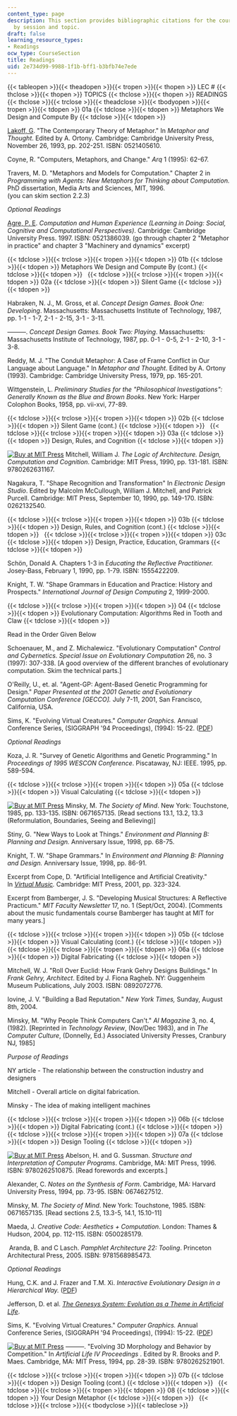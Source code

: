 ```yaml
---
content_type: page
description: This section provides bibliographic citations for the course, organized
  by session and topic.
draft: false
learning_resource_types:
- Readings
ocw_type: CourseSection
title: Readings
uid: 2e734d99-9988-1f1b-bff1-b3bfb74e7ede
---
```

{{< tableopen >}}{{< theadopen >}}{{< tropen >}}{{< thopen >}}
LEC #
{{< thclose >}}{{< thopen >}}
TOPICS
{{< thclose >}}{{< thopen >}}
READINGS
{{< thclose >}}{{< trclose >}}{{< theadclose >}}{{< tbodyopen >}}{{< tropen >}}{{< tdopen >}}
01a
{{< tdclose >}}{{< tdopen >}}
Metaphors We Design and Compute By
{{< tdclose >}}{{< tdopen >}}

[Lakoff, G](http://www.linguistics.berkeley.edu/lingdept/Current/people/facpages/lakoffg.html). "The Contemporary Theory of Metaphor." In *Metaphor and Thought*. Edited by A. Ortony. Cambridge: Cambridge University Press, November 26, 1993, pp. 202-251. ISBN: 0521405610.

Coyne, R. "Computers, Metaphors, and Change." *Arq* 1 (1995): 62-67.

Travers, M. D. "Metaphors and Models for Computation." Chapter 2 in *Programming with Agents: New Metaphors for Thinking about Computation.* PhD dissertation, Media Arts and Sciences, MIT, 1996.   
(you can skim section 2.2.3)

*Optional Readings*

[Agre, P. E](http://polaris.gseis.ucla.edu/pagre/). *Computation and Human Experience (Learning in Doing: Social, Cognitive and Computational Perspectives)*. Cambridge: Cambridge University Press. 1997. ISBN: 0521386039. (go through chapter 2 "Metaphor in practice" and chapter 3 "Machinery and dynamics" excerpt)

{{< tdclose >}}{{< trclose >}}{{< tropen >}}{{< tdopen >}}
01b
{{< tdclose >}}{{< tdopen >}}
Metaphors We Design and Compute By (cont.)
{{< tdclose >}}{{< tdopen >}}
 
{{< tdclose >}}{{< trclose >}}{{< tropen >}}{{< tdopen >}}
02a
{{< tdclose >}}{{< tdopen >}}
Silent Game
{{< tdclose >}}{{< tdopen >}}

Habraken, N. J., M. Gross, et al. *Concept Design Games. Book One: Developing*. Massachusetts: Massachusetts Institute of Technology, 1987, pp. 1-1 - 1-7, 2-1 - 2-15, 3-1 - 3-11.

———. *Concept Design Games. Book Two: Playing*. Massachusetts: Massachusetts Institute of Technology, 1987, pp. 0-1 - 0-5, 2-1 - 2-10, 3-1 - 3-8.

Reddy, M. J. "The Conduit Metaphor: A Case of Frame Conflict in Our Language about Language." In *Metaphor and Thought*. Edited by A. Ortony (1993). Cambridge: Cambridge University Press, 1979, pp. 165-201.

Wittgenstein, L. *Preliminary Studies for the "Philosophical Investigations": Generally Known as the Blue and Brown Books*. New York: Harper Colophon Books, 1958, pp. vii-xvi, 77-89.

{{< tdclose >}}{{< trclose >}}{{< tropen >}}{{< tdopen >}}
02b
{{< tdclose >}}{{< tdopen >}}
Silent Game (cont.)
{{< tdclose >}}{{< tdopen >}}
 
{{< tdclose >}}{{< trclose >}}{{< tropen >}}{{< tdopen >}}
03a
{{< tdclose >}}{{< tdopen >}}
Design, Rules, and Cognition
{{< tdclose >}}{{< tdopen >}}

[![Buy at MIT Press](/images/mp_logo.gif)](https://mitpress.mit.edu/9780262631167) Mitchell, William J. *The Logic of Architecture. Design, Computation and Cognition*. Cambridge: MIT Press, 1990, pp. 131-181. ISBN: 9780262631167.

Nagakura, T. "Shape Recognition and Transformation" In *Electronic Design Studio*. Edited by Malcolm McCullough, William J. Mitchell, and Patrick Purcell. Cambridge: MIT Press, September 10, 1990, pp. 149-170. ISBN: 0262132540.

{{< tdclose >}}{{< trclose >}}{{< tropen >}}{{< tdopen >}}
03b
{{< tdclose >}}{{< tdopen >}}
Design, Rules, and Cognition (cont.)
{{< tdclose >}}{{< tdopen >}}
 
{{< tdclose >}}{{< trclose >}}{{< tropen >}}{{< tdopen >}}
03c
{{< tdclose >}}{{< tdopen >}}
Design, Practice, Education, Grammars
{{< tdclose >}}{{< tdopen >}}

Schön, Donald A. Chapters 1-3 in *Educating the Reflective Practitioner.* Josey-Bass, February 1, 1990, pp. 1-79. ISBN: 1555422209.

Knight, T. W. "Shape Grammars in Education and Practice: History and Prospects." *International Journal of Design Computing* 2, 1999-2000.

{{< tdclose >}}{{< trclose >}}{{< tropen >}}{{< tdopen >}}
04
{{< tdclose >}}{{< tdopen >}}
Evolutionary Computation: Algorithms Red in Tooth and Claw
{{< tdclose >}}{{< tdopen >}}

Read in the Order Given Below

Schoenauer, M., and Z. Michalewicz. "Evolutionary Computation" *Control and Cybernetics. Special Issue on Evolutionary Computation* 26, no. 3 (1997): 307-338. \[A good overview of the different branches of evolutionary computation. Skim the technical parts.\]

O'Reilly, U., et. al. "Agent-GP: Agent-Based Genetic Programming for Design." *Paper Presented at the 2001 Genetic and Evolutionary Computation Conference \[GECCO\].* July 7-11, 2001, San Francisco, California, USA.

Sims, K. "Evolving Virtual Creatures." *Computer Graphics.* Annual Conference Series, (SIGGRAPH '94 Proceedings), (1994): 15-22. ([PDF](http://www.robots.ox.ac.uk/~cvrg/trinity2002/EC/siggraph94.pdf))

*Optional Readings*

Koza, J. R. "Survey of Genetic Algorithms and Genetic Programming." In *Proceedings of 1995 WESCON Conference*. Piscataway, NJ: IEEE. 1995, pp. 589-594.

{{< tdclose >}}{{< trclose >}}{{< tropen >}}{{< tdopen >}}
05a
{{< tdclose >}}{{< tdopen >}}
Visual Calculating
{{< tdclose >}}{{< tdopen >}}

[![Buy at MIT Press](/images/mp_logo.gif)](https://mitpress.mit.edu/9780262532617/virtual-music/) Minsky, M. *The Society of Mind*. New York: Touchstone, 1985, pp. 133-135. ISBN: 0671657135. \[Read sections 13.1, 13.2, 13.3 (Reformulation, Boundaries, Seeing and Believing)\]

Stiny, G. "New Ways to Look at Things." *Environment and Planning B: Planning and Design.* Anniversary Issue, 1998, pp. 68-75.

Knight, T. W. "Shape Grammars." In *Environment and Planning B: Planning and Design.* Anniversary Issue, 1998, pp. 86-91.

Excerpt from Cope, D. "Artificial Intelligence and Artificial Creativity." In [*Virtual Music*](https://mitpress.mit.edu/9780262532617/virtual-music/)*.* Cambridge: MIT Press, 2001, pp. 323-324.

Excerpt from Bamberger, J. S. "Developing Musical Structures: A Reflective Practicum." *MIT Faculty Newsletter* 17, no. 1 (Sept/Oct, 2004). \[Comments about the music fundamentals course Bamberger has taught at MIT for many years.\]

{{< tdclose >}}{{< trclose >}}{{< tropen >}}{{< tdopen >}}
05b
{{< tdclose >}}{{< tdopen >}}
Visual Calculating (cont.)
{{< tdclose >}}{{< tdopen >}}
 
{{< tdclose >}}{{< trclose >}}{{< tropen >}}{{< tdopen >}}
06a
{{< tdclose >}}{{< tdopen >}}
Digital Fabricating
{{< tdclose >}}{{< tdopen >}}

Mitchell, W. J. "Roll Over Euclid: How Frank Gehry Designs Buildings." In *Frank Gehry, Architect*. Edited by J. Fiona Ragheb. NY: Guggenheim Museum Publications, July 2003. ISBN: 0892072776.

Iovine, J. V. "Building a Bad Reputation." *New York Times,* Sunday, August 8th, 2004.

Minsky, M. "Why People Think Computers Can't." *AI Magazine* 3, no. 4, (1982). \[Reprinted in *Technology Review*, (Nov/Dec 1983), and in *The Computer Culture*, (Donnelly, Ed.) Associated University Presses, Cranbury NJ, 1985\]

*Purpose of Readings*

NY article - The relationship between the construction industry and designers

Mitchell - Overall article on digital fabrication.

Minsky - The idea of making intelligent machines

{{< tdclose >}}{{< trclose >}}{{< tropen >}}{{< tdopen >}}
06b
{{< tdclose >}}{{< tdopen >}}
Digital Fabricating (cont.)
{{< tdclose >}}{{< tdopen >}}
 
{{< tdclose >}}{{< trclose >}}{{< tropen >}}{{< tdopen >}}
07a
{{< tdclose >}}{{< tdopen >}}
Design Tooling
{{< tdclose >}}{{< tdopen >}}

[![Buy at MIT Press](/images/mp_logo.gif)](https://mitpress.mit.edu/9780262510875) Abelson, H. and G. Sussman. *Structure and Interpretation of Computer Programs*. Cambridge, MA: MIT Press, 1996. ISBN: 9780262510875. \[Read forewords and excerpts.\]

Alexander, C. *Notes on the Synthesis of Form*. Cambridge, MA: Harvard University Press, 1994, pp. 73-95. ISBN: 0674627512.

Minsky, M. *The Society of Mind*. New York: Touchstone, 1985. ISBN: 0671657135. \[Read sections 2.5, 13.3-5, 14.1, 15.10-11\]

Maeda, J. *Creative Code: Aesthetics + Computation*. London: Thames & Hudson, 2004, pp. 112-115. ISBN: 0500285179.

 Aranda, B. and C Lasch. *Pamphlet Architecture 22: Tooling*. Princeton Architectural Press, 2005. ISBN: 9781568985473.

*Optional Readings*

Hung, C.K. and J. Frazer and T.M. Xi. *Interactive Evolutionary Design in a Hierarchical Way.* ([PDF](http://www.generativeart.com/on/cic/ga2001_PDF/frazer.pdf))

Jefferson, D. et al. [*The Genesys System: Evolution as a Theme in Artificial Life*](http://www.cs.ucla.edu/~dyer/Papers/AlifeTracker/Alife91Jefferson.html).

Sims, K. "Evolving Virtual Creatures." *Computer Graphics.* Annual Conference Series, (SIGGRAPH '94 Proceedings), (1994): 15-22. ([PDF](http://www.robots.ox.ac.uk/~cvrg/trinity2002/EC/siggraph94.pdf))

[![Buy at MIT Press](/images/mp_logo.gif)](https://mitpress.mit.edu/9780262521901) ———. "Evolving 3D Morphology and Behavior by Competition." In *Artificial Life IV Proceedings* . Edited by R. Brooks and P. Maes. Cambridge, MA: MIT Press, 1994, pp. 28-39. ISBN: 9780262521901.

{{< tdclose >}}{{< trclose >}}{{< tropen >}}{{< tdopen >}}
07b
{{< tdclose >}}{{< tdopen >}}
Design Tooling (cont.)
{{< tdclose >}}{{< tdopen >}}
 
{{< tdclose >}}{{< trclose >}}{{< tropen >}}{{< tdopen >}}
08
{{< tdclose >}}{{< tdopen >}}
Your Design Metaphor
{{< tdclose >}}{{< tdopen >}}
 
{{< tdclose >}}{{< trclose >}}{{< tbodyclose >}}{{< tableclose >}}